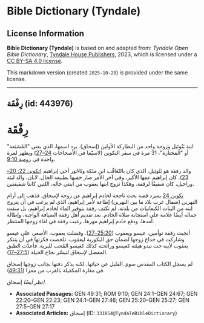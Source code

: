 # Bible Dictionary (Tyndale)

## License Information

**Bible Dictionary (Tyndale)** is based on and adapted from: _Tyndale Open Bible Dictionary_, [Tyndale House Publishers](https://tyndaleopenresources.com/), 2023, which is licensed under a [CC BY-SA 4.0 license](https://creativecommons.org/licenses/by-sa/4.0/legalcode.en).

This markdown version (created `2025-10-20`) is provided under the same license.



--------------------------------

## رِفْقَة (id: 443976)

رِفْقَة
=======

ابنة بَتُوئِيل وزوجة واحد من البطاركة الأولين (إسحاق). يرد اسمها، الذي يعني "المُشبَعة" أو "المختارة"، 31 مرة في سفر التكوين (لاسيّما في الأصحاحات [24–27](https://ref.ly/Gen24:1-Gen27:46)) ويظهر لمرة واحدة في [رومية 9:10](https://ref.ly/Rom9:10).

والد رفقة هو بَتُوئِيل، **ا**لذي كان بالتّعَاقُب ابن ملكة ونَاحُور أخي إبراهيم ([تكوين 22: 20–23](https://ref.ly/Gen22:20-Gen22:23)). كان إبراهيم عمها الأكبر، وفي آخر الأمر صار حميها بطبيعة الحال. لابان، والد ليئة وراحيل، كان شقيقًا لرفقة. وهكذا تزوج ابنها يعقوب من ابنتي خاله، اللتين كانتا شقيقتين.

[تكوين 24](https://ref.ly/Gen24:1-Gen24:67) يسرد قصة بحث ناجحة لخادم إبراهيم عن زوجة لإسحاق. فذهب إلى أرام النهرين (شمال غرب بلاد ما بين النهرين) إطاعة لأمر إبراهيم، الذي لم يرغب في أن يتزوج ابنه من البنات الكنعانيات من بلدته. لم تكتف رفقة بتوفير الماء لخادم إبراهيم، بل سقت جماله أيضًا علامة على استجابة صلاة الخادم. بعد تقديم أهل رفقة الضيافة الواجبة، وإطالة أمدها، ودفع خادم إبراهيم مهرها، رغبت رفقة في لقاء زوجها المنتظر.

أنجبت رفقة توأمين، عيسو ويعقوب ([25:20–27](https://ref.ly/Gen25:20-Gen25:27)). وفضلت يعقوب، الأصغر، على عيسو وشاركت في خداع زوجها لضمان حق البكورية ليعقوب. تلخصت فكرتها في أن يتنكر يعقوب لأبيه حت تبدو هيئته كعيسو ورائحته كذلك كعيسو المُحب للبرية. فأعدّت الطبق المفضل لإسحاق لتيسّر نجاح الحيلة ([27:5–17](https://ref.ly/Gen27:5-Gen27:17)).

لم يسجل الكتاب المقدس سوى القليل عن حياتها، لكنه يذكر دفنها بجانب زوجها إسحاق في مغارة المكفيلة بالقرب من ممرَا ([49:31](https://ref.ly/Gen49:31)).

*انظر أيضًا* إسحاق.

* **Associated Passages:** GEN 49:31; ROM 9:10; GEN 24:1–GEN 24:67; GEN 22:20–GEN 22:23; GEN 24:1–GEN 27:46; GEN 25:20–GEN 25:27; GEN 27:5–GEN 27:17
* **Associated Articles:** إسحاق (ID: `331854@TyndaleBibleDictionary`)

